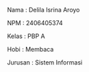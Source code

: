 Nama : Delila Isrina Aroyo

NPM : 2406405374

Kelas : PBP A

Hobi : Membaca

Jurusan : Sistem Informasi